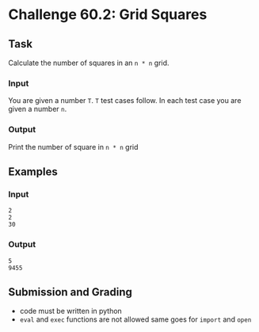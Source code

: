 # Challenge 60.2: Grid Squares

## Task

Calculate the number of squares in an `n * n` grid.

### Input

You are given a number `T`. `T` test cases follow. In each test case you are given a number `n`.

### Output

Print the number of square in `n * n` grid

## Examples

### Input
```
2
2
30
```

### Output
```
5
9455
```

## Submission and Grading 

- code must be written in python
- `eval` and `exec` functions are not allowed same goes for `import` and `open`